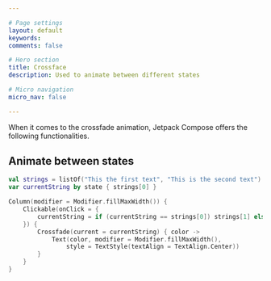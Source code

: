 ```yaml
---

# Page settings
layout: default
keywords:
comments: false

# Hero section
title: Crossface
description: Used to animate between different states

# Micro navigation
micro_nav: false

---
```


When it comes to the crossfade animation, Jetpack Compose offers the following functionalities.

## Animate between states

```kotlin
val strings = listOf("This the first text", "This is the second text")
var currentString by state { strings[0] }

Column(modifier = Modifier.fillMaxWidth()) {
    Clickable(onClick = {
        currentString = if (currentString == strings[0]) strings[1] else strings[0]
    }) {
        Crossfade(current = currentString) { color ->
            Text(color, modifier = Modifier.fillMaxWidth(),
                style = TextStyle(textAlign = TextAlign.Center))
        }
    }
}
```
